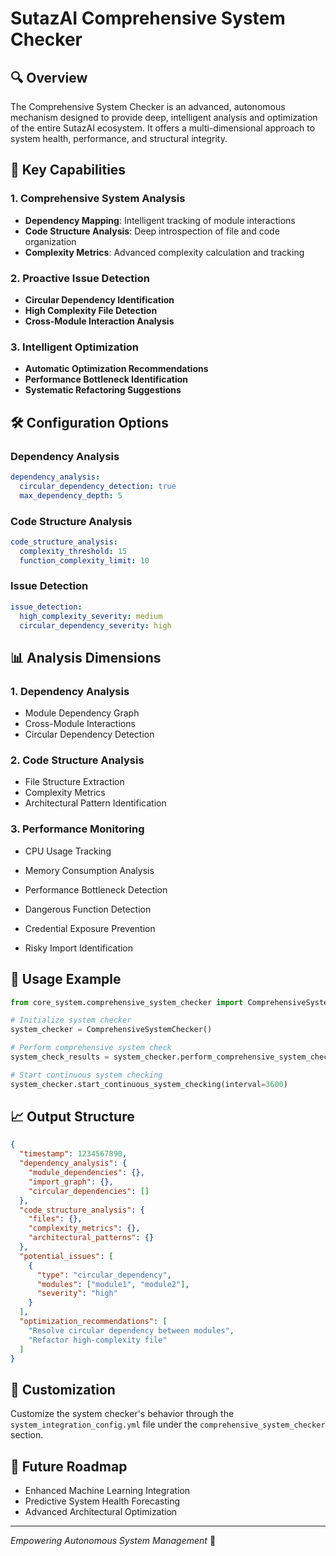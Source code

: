 # SutazAI Comprehensive System Checker

## 🔍 Overview

The Comprehensive System Checker is an advanced, autonomous mechanism designed to provide deep, intelligent analysis and optimization of the entire SutazAI ecosystem. It offers a multi-dimensional approach to system health, performance, and structural integrity.

## 🌟 Key Capabilities

### 1. Comprehensive System Analysis
- **Dependency Mapping**: Intelligent tracking of module interactions
- **Code Structure Analysis**: Deep introspection of file and code organization
- **Complexity Metrics**: Advanced complexity calculation and tracking

### 2. Proactive Issue Detection
- **Circular Dependency Identification**
- **High Complexity File Detection**
- **Cross-Module Interaction Analysis**

### 3. Intelligent Optimization
- **Automatic Optimization Recommendations**
- **Performance Bottleneck Identification**
- **Systematic Refactoring Suggestions**

## 🛠 Configuration Options

### Dependency Analysis
```yaml
dependency_analysis:
  circular_dependency_detection: true
  max_dependency_depth: 5
```

### Code Structure Analysis
```yaml
code_structure_analysis:
  complexity_threshold: 15
  function_complexity_limit: 10
```

### Issue Detection
```yaml
issue_detection:
  high_complexity_severity: medium
  circular_dependency_severity: high
```

## 📊 Analysis Dimensions

### 1. Dependency Analysis
- Module Dependency Graph
- Cross-Module Interactions
- Circular Dependency Detection

### 2. Code Structure Analysis
- File Structure Extraction
- Complexity Metrics
- Architectural Pattern Identification

### 3. Performance Monitoring
- CPU Usage Tracking
- Memory Consumption Analysis
- Performance Bottleneck Detection

- Dangerous Function Detection
- Credential Exposure Prevention
- Risky Import Identification

## 🚀 Usage Example

```python
from core_system.comprehensive_system_checker import ComprehensiveSystemChecker

# Initialize system checker
system_checker = ComprehensiveSystemChecker()

# Perform comprehensive system check
system_check_results = system_checker.perform_comprehensive_system_check()

# Start continuous system checking
system_checker.start_continuous_system_checking(interval=3600)
```

## 📈 Output Structure

```json
{
  "timestamp": 1234567890,
  "dependency_analysis": {
    "module_dependencies": {},
    "import_graph": {},
    "circular_dependencies": []
  },
  "code_structure_analysis": {
    "files": {},
    "complexity_metrics": {},
    "architectural_patterns": {}
  },
  "potential_issues": [
    {
      "type": "circular_dependency",
      "modules": ["module1", "module2"],
      "severity": "high"
    }
  ],
  "optimization_recommendations": [
    "Resolve circular dependency between modules",
    "Refactor high-complexity file"
  ]
}
```

## 🔧 Customization

Customize the system checker's behavior through the `system_integration_config.yml` file under the `comprehensive_system_checker` section.

## 🌈 Future Roadmap
- Enhanced Machine Learning Integration
- Predictive System Health Forecasting
- Advanced Architectural Optimization

---

*Empowering Autonomous System Management* 🚀